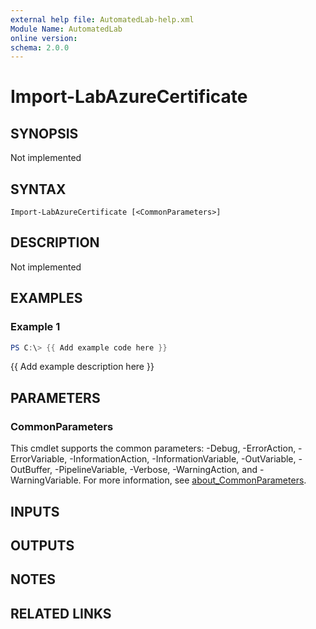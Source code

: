 ```yaml
---
external help file: AutomatedLab-help.xml
Module Name: AutomatedLab
online version:
schema: 2.0.0
---
```


# Import-LabAzureCertificate

## SYNOPSIS
Not implemented

## SYNTAX

```
Import-LabAzureCertificate [<CommonParameters>]
```

## DESCRIPTION
Not implemented

## EXAMPLES

### Example 1
```powershell
PS C:\> {{ Add example code here }}
```

{{ Add example description here }}

## PARAMETERS

### CommonParameters
This cmdlet supports the common parameters: -Debug, -ErrorAction, -ErrorVariable, -InformationAction, -InformationVariable, -OutVariable, -OutBuffer, -PipelineVariable, -Verbose, -WarningAction, and -WarningVariable. For more information, see [about_CommonParameters](http://go.microsoft.com/fwlink/?LinkID=113216).

## INPUTS

## OUTPUTS

## NOTES

## RELATED LINKS

